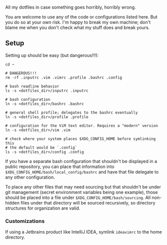 All my dotfiles in case something goes horribly, horribly wrong.

You are welcome to use any of the code or configurations listed here. But you
do so at your own risk. I'm happy to break my own machine; don't blame me when
you don't check what my stuff does and break yours.

## Setup ##

Setting up should be easy (but dangerous!!!):

```
cd ~

# DANGEROUS!!!
rm -rf .inputrc .vim .vimrc .profile .bashrc .config

# bash readline behavior
ls -s <dotfiles_dir>/inputrc .inputrc

# bash configuration
ln -s <dotfiles_dir>/bashrc .bashrc

# general shell profile; delegates to the bashrc eventually
ln -s <dotfiles_dir>/profile .profile

# configuration for the ViM text editor. Requires a "modern" version
ln -s <dotfiles_dir>/vim .vim

# check where your system places $XDG_CONFIG_HOME before symlinking this
# the default would be `.config`
ls -s <dotfiles_dir>/config .config
```

If you have a separate bash configuration that shouldn't be displayed in a
public repository, you can place that information into
`$XDG_CONFIG_HOME/bash/local_config/bashrc` and have that file delegate to any
other configuration.

To place any other files that may need sourcing but that shouldn't be under git
management (secret environment variables being one example), those should be
placed into a file under `$XDG_CONFIG_HOME/bash/sourcing`. All non-hidden files
under that directory will be sourced recursively, so directory structures for
organization are valid.

### Customizations ###

If using a Jetbrains product like IntelliJ IDEA, symlink `ideavimrc` to the home
directory.

